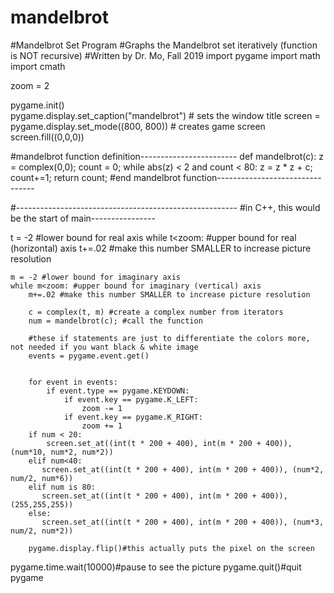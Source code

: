 # mandelbrot

#Mandelbrot Set Program
#Graphs the Mandelbrot set iteratively (function is NOT recursive)
#Written by Dr. Mo, Fall 2019
import pygame
import math
import cmath

zoom = 2

pygame.init()  
pygame.display.set_caption("mandelbrot")  # sets the window title
screen = pygame.display.set_mode((800, 800))  # creates game screen
screen.fill((0,0,0))

#mandelbrot function definition------------------------
def mandelbrot(c):
    z = complex(0,0);
    count = 0;
    while abs(z) < 2 and count < 80:
        z = z * z + c;
        count+=1;
    return count;
#end mandelbrot function--------------------------------

#-------------------------------------------------------
#in C++, this would be the start of main----------------

t = -2 #lower bound for real axis
while t<zoom: #upper bound for real (horizontal) axis
    t+=.02 #make this number SMALLER to increase picture resolution
   
    m = -2 #lower bound for imaginary axis
    while m<zoom: #upper bound for imaginary (vertical) axis
        m+=.02 #make this number SMALLER to increase picture resolution
       
        c = complex(t, m) #create a complex number from iterators
        num = mandelbrot(c); #call the function

        #these if statements are just to differentiate the colors more, not needed if you want black & white image
        events = pygame.event.get()
       

        for event in events:
            if event.type == pygame.KEYDOWN:
                if event.key == pygame.K_LEFT:
                    zoom -= 1
                if event.key == pygame.K_RIGHT:
                    zoom += 1
        if num < 20:
            screen.set_at((int(t * 200 + 400), int(m * 200 + 400)), (num*10, num*2, num*2))
        elif num<40:
           screen.set_at((int(t * 200 + 400), int(m * 200 + 400)), (num*2, num/2, num*6))
        elif num is 80:
           screen.set_at((int(t * 200 + 400), int(m * 200 + 400)), (255,255,255))
        else:
           screen.set_at((int(t * 200 + 400), int(m * 200 + 400)), (num*3, num/2, num*2))

        pygame.display.flip()#this actually puts the pixel on the screen
       
       
pygame.time.wait(10000)#pause to see the picture
pygame.quit()#quit pygame
